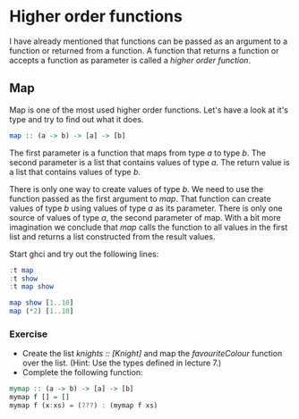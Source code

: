 # Higher order functions

I have already mentioned that functions can be passed as an argument to a
function or returned from a function.  A function that returns a function or
accepts a function as parameter is called a *higher order function*.

## Map

Map is one of the most used higher order functions.  Let's have a look at it's
type and try to find out what it does.

``` haskell
map :: (a -> b) -> [a] -> [b]
```

The first parameter is a function that maps from type *a* to type *b*.  The
second parameter is a list that contains values of type *a*.  The return value
is a list that contains values of type *b*.

There is only one way to create values of type *b*.  We need to use the function
passed as the first argument to *map*.  That function can create values of type
*b* using values of type *a* as its parameter.  There is only one source of
values of type *a*, the second parameter of map.  With a bit more imagination we
conclude that *map* calls the function to all values in the first list and
returns a list constructed from the result values.

Start ghci and try out the following lines:

``` haskell
:t map
:t show
:t map show

map show [1..10]
map (*2) [1..10]
```

### Exercise
 * Create the list *knights :: [Knight]* and map the *favouriteColour* function
   over the list. (Hint: Use the types defined in lecture 7.)
 * Complete the following function:

``` haskell
mymap :: (a -> b) -> [a] -> [b]
mymap f [] = []
mymap f (x:xs) = (???) : (mymap f xs)
```
